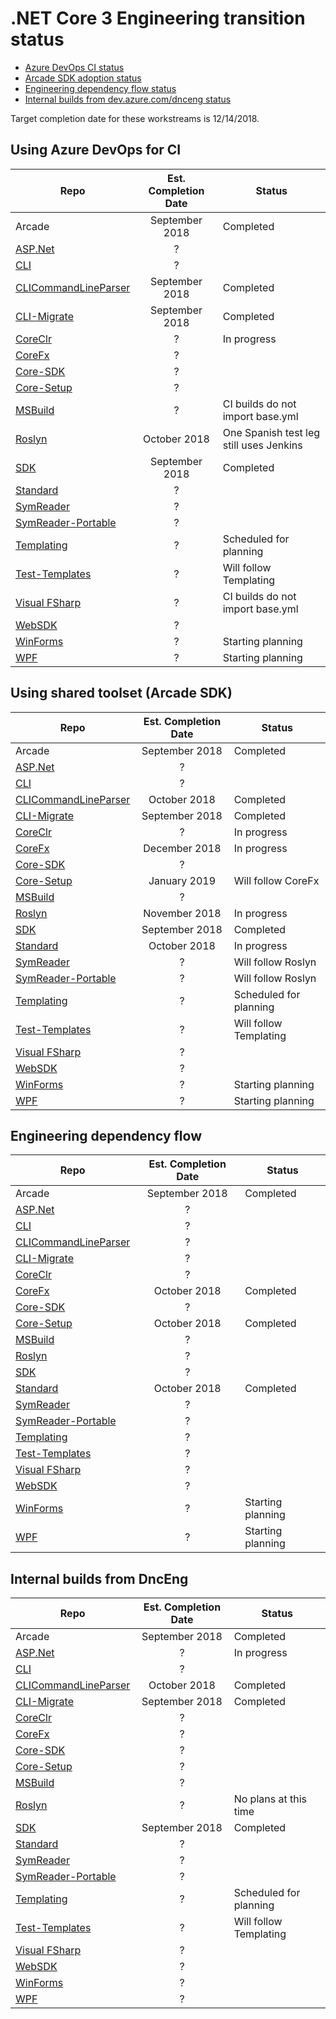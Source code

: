 # .NET Core 3 Engineering transition status

- [Azure DevOps CI status](#using-azure-devops-for-ci)
- [Arcade SDK adoption status](#using-shared-toolset-arcade-sdk)
- [Engineering dependency flow status](#engineering-dependency-flow)
- [Internal builds from dev.azure.com/dnceng status](#internal-builds-from-dnceng)

Target completion date for these workstreams is 12/14/2018.

## Using Azure DevOps for CI

| Repo                                                                | Est. Completion Date | Status |
| ------------------------------------------------------------------- |:--------------------:| ------ |
| Arcade                                                              | September 2018       | Completed |
| [ASP.Net](https://github.com/dotnet/arcade/issues/676)              | ?                    | |
| [CLI](https://github.com/dotnet/arcade/issues/655)                  | ?                    | |
| [CLICommandLineParser](https://github.com/dotnet/arcade/issues/741) | September 2018       | Completed |
| [CLI-Migrate](https://github.com/dotnet/arcade/issues/736)          | September 2018       | Completed |
| [CoreClr](https://github.com/dotnet/arcade/issues/645)              | ?                    | In progress |
| [CoreFx](https://github.com/dotnet/arcade/issues/686)               | ?                    | |
| [Core-SDK](https://github.com/dotnet/arcade/issues/696)             | ?                    | |
| [Core-Setup](https://github.com/dotnet/arcade/issues/681)           | ?                    | |
| [MSBuild](https://github.com/dotnet/arcade/issues/726)              | ?                    | CI builds do not import base.yml |
| [Roslyn](https://github.com/dotnet/arcade/issues/637)               | October 2018         | One Spanish test leg still uses Jenkins |
| [SDK](https://github.com/dotnet/arcade/issues/650)                  | September 2018       | Completed |
| [Standard](https://github.com/dotnet/arcade/issues/691)             | ?                    | |
| [SymReader](https://github.com/dotnet/arcade/issues/666)            | ?                    | |
| [SymReader-Portable](https://github.com/dotnet/arcade/issues/671)   | ?                    | |
| [Templating](https://github.com/dotnet/arcade/issues/716)           | ?                    | Scheduled for planning |
| [Test-Templates](https://github.com/dotnet/arcade/issues/661)       | ?                    | Will follow Templating |
| [Visual FSharp](https://github.com/dotnet/arcade/issues/731)        | ?                    | CI builds do not import base.yml |
| [WebSDK](https://github.com/dotnet/arcade/issues/721)               | ?                    | |
| [WinForms](https://github.com/dotnet/arcade/issues/706)             | ?                    | Starting planning |
| [WPF](https://github.com/dotnet/arcade/issues/701)                  | ?                    | Starting planning |

## Using shared toolset (Arcade SDK)

| Repo                                                                | Est. Completion Date | Status |
| ------------------------------------------------------------------- |:--------------------:| ------ |
| Arcade                                                              | September 2018       | Completed |
| [ASP.Net](https://github.com/dotnet/arcade/issues/674)              | ?                    | |
| [CLI](https://github.com/dotnet/arcade/issues/653)                  | ?                    | |
| [CLICommandLineParser](https://github.com/dotnet/arcade/issues/739) | October 2018         | Completed |
| [CLI-Migrate](https://github.com/dotnet/arcade/issues/734)          | September 2018       | Completed |
| [CoreClr](https://github.com/dotnet/arcade/issues/643)              | ?                    | In progress |
| [CoreFx](https://github.com/dotnet/arcade/issues/684)               | December 2018        | In progress |
| [Core-SDK](https://github.com/dotnet/arcade/issues/694)             | ?                    | |
| [Core-Setup](https://github.com/dotnet/arcade/issues/679)           | January 2019         | Will follow CoreFx |
| [MSBuild](https://github.com/dotnet/arcade/issues/724)              | ?                    | |
| [Roslyn](https://github.com/dotnet/arcade/issues/639)               | November 2018        | In progress |
| [SDK](https://github.com/dotnet/arcade/issues/648)                  | September 2018       | Completed |
| [Standard](https://github.com/dotnet/arcade/issues/689)             | October 2018         | In progress|
| [SymReader](https://github.com/dotnet/arcade/issues/664)            | ?                    | Will follow Roslyn |
| [SymReader-Portable](https://github.com/dotnet/arcade/issues/669)   | ?                    | Will follow Roslyn |
| [Templating](https://github.com/dotnet/arcade/issues/714)           | ?                    | Scheduled for planning |
| [Test-Templates](https://github.com/dotnet/arcade/issues/658)       | ?                    | Will follow Templating |
| [Visual FSharp](https://github.com/dotnet/arcade/issues/729)        | ?                    | |
| [WebSDK](https://github.com/dotnet/arcade/issues/719)               | ?                    | |
| [WinForms](https://github.com/dotnet/arcade/issues/704)             | ?                    | Starting planning |
| [WPF](https://github.com/dotnet/arcade/issues/699)                  | ?                    | Starting planning |

## Engineering dependency flow

| Repo                                                                | Est. Completion Date | Status |
| ------------------------------------------------------------------- |:--------------------:| ------ |
| Arcade                                                              | September 2018       | Completed |
| [ASP.Net](https://github.com/dotnet/arcade/issues/673)              | ?                    | |
| [CLI](https://github.com/dotnet/arcade/issues/652)                  | ?                    | |
| [CLICommandLineParser](https://github.com/dotnet/arcade/issues/738) | ?                    | |
| [CLI-Migrate](https://github.com/dotnet/arcade/issues/733)          | ?                    | |
| [CoreClr](https://github.com/dotnet/arcade/issues/642)              | ?                    | |
| [CoreFx](https://github.com/dotnet/arcade/issues/683)               | October 2018         | Completed |
| [Core-SDK](https://github.com/dotnet/arcade/issues/693)             | ?                    | |
| [Core-Setup](https://github.com/dotnet/arcade/issues/678)           | October 2018         | Completed |
| [MSBuild](https://github.com/dotnet/arcade/issues/723)              | ?                    | |
| [Roslyn](https://github.com/dotnet/arcade/issues/640)               | ?                    | |
| [SDK](https://github.com/dotnet/arcade/issues/647)                  | ?                    | |
| [Standard](https://github.com/dotnet/arcade/issues/688)             | October 2018         | Completed |
| [SymReader](https://github.com/dotnet/arcade/issues/663)            | ?                    | |
| [SymReader-Portable](https://github.com/dotnet/arcade/issues/668)   | ?                    | |
| [Templating](https://github.com/dotnet/arcade/issues/713)           | ?                    | |
| [Test-Templates](https://github.com/dotnet/arcade/issues/657)       | ?                    | |
| [Visual FSharp](https://github.com/dotnet/arcade/issues/728)        | ?                    | |
| [WebSDK](https://github.com/dotnet/arcade/issues/718)               | ?                    | |
| [WinForms](https://github.com/dotnet/arcade/issues/703)             | ?                    | Starting planning |
| [WPF](https://github.com/dotnet/arcade/issues/698)                  | ?                    | Starting planning |

## Internal builds from DncEng

| Repo                                                                | Est. Completion Date | Status |
| ------------------------------------------------------------------- |:--------------------:| ------ |
| Arcade                                                              | September 2018       | Completed |
| [ASP.Net](https://github.com/dotnet/arcade/issues/675)              | ?                    | In progress |
| [CLI](https://github.com/dotnet/arcade/issues/654)                  | ?                    | |
| [CLICommandLineParser](https://github.com/dotnet/arcade/issues/740) | October 2018         | Completed |
| [CLI-Migrate](https://github.com/dotnet/arcade/issues/735)          | September 2018       | Completed |
| [CoreClr](https://github.com/dotnet/arcade/issues/644)              | ?                    | |
| [CoreFx](https://github.com/dotnet/arcade/issues/685)               | ?                    | |
| [Core-SDK](https://github.com/dotnet/arcade/issues/695)             | ?                    | |
| [Core-Setup](https://github.com/dotnet/arcade/issues/680)           | ?                    | |
| [MSBuild](https://github.com/dotnet/arcade/issues/725)              | ?                    | |
| [Roslyn](https://github.com/dotnet/arcade/issues/638)               | ?                    | No plans at this time |
| [SDK](https://github.com/dotnet/arcade/issues/649)                  | September 2018       | Completed |
| [Standard](https://github.com/dotnet/arcade/issues/690)             | ?                    | |
| [SymReader](https://github.com/dotnet/arcade/issues/665)            | ?                    | |
| [SymReader-Portable](https://github.com/dotnet/arcade/issues/670)   | ?                    | |
| [Templating](https://github.com/dotnet/arcade/issues/715)           | ?                    | Scheduled for planning |
| [Test-Templates](https://github.com/dotnet/arcade/issues/659)       | ?                    | Will follow Templating |
| [Visual FSharp](https://github.com/dotnet/arcade/issues/730)        | ?                    | |
| [WebSDK](https://github.com/dotnet/arcade/issues/720)               | ?                    | |
| [WinForms](https://github.com/dotnet/arcade/issues/705)             | ?                    | |
| [WPF](https://github.com/dotnet/arcade/issues/700)                  | ?                    | |